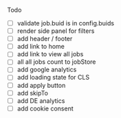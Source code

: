 Todo

-   [ ] validate job.buid is in config.buids
-   [ ] render side panel for filters
-   [ ] add header / footer
-   [ ] add link to home
-   [ ] add link to view all jobs
-   [ ] all all jobs count to jobStore
-   [ ] add google analytics
-   [ ] add loading state for CLS
-   [ ] add apply button
-   [ ] add skipTo
-   [ ] add DE analytics
-   [ ] add cookie consent
